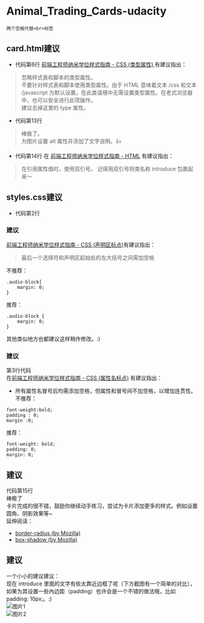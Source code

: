 # Animal_Trading_Cards-udacity
`两个空格代替<br>标签`
## card.html建议
* 代码第6行
[前端工程师纳米学位样式指南 - CSS (类型属性) ](https://github.com/udacity/frontend-nanodegree-styleguide-zh/blob/master/%E5%89%8D%E7%AB%AF%E5%B7%A5%E7%A8%8B%E5%B8%88%E7%BA%B3%E7%B1%B3%E5%AD%A6%E4%BD%8D%E6%A0%B7%E5%BC%8F%E6%8C%87%E5%8D%97%20-%20HTML%20.md#%E7%B1%BB%E5%9E%8B%E5%B1%9E%E6%80%A7)有建议指出：  
> 忽略样式表和脚本的类型属性。  
> 不要针对样式表和脚本使用类型属性。由于 HTML 意味着文本 /css 和文本 /javascript 为默认设置，在此类语境中无需设置类型属性。在老式浏览器中，也可以安全进行此项操作。  
建议去掉这里的 type 属性。  

* 代码第13行
> 棒极了。   
>为图片设置 alt 属性并添加了文字说明。👍 

* 代码第14行
在 [前端工程师纳米学位样式指南 - HTML](https://github.com/udacity/frontend-nanodegree-styleguide-zh/blob/master/%E5%89%8D%E7%AB%AF%E5%B7%A5%E7%A8%8B%E5%B8%88%E7%BA%B3%E7%B1%B3%E5%AD%A6%E4%BD%8D%E6%A0%B7%E5%BC%8F%E6%8C%87%E5%8D%97%20-%20HTML%20.md#html-%E5%BC%95%E5%8F%B7) 有建议指出：
>在引用属性值时，使用双引号。 
>记得用双引号将类名称 introduce 包裹起来～ 

## styles.css建议
* 代码第2行
### 建议
[前端工程师纳米学位样式指南 - CSS (声明区标点)](https://github.com/udacity/frontend-nanodegree-styleguide-zh/blob/master/%E5%89%8D%E7%AB%AF%E5%B7%A5%E7%A8%8B%E5%B8%88%E7%BA%B3%E7%B1%B3%E5%AD%A6%E4%BD%8D%E6%A0%B7%E5%BC%8F%E6%8C%87%E5%8D%97%20-%20CSS.md#%E5%A3%B0%E6%98%8E%E5%8C%BA%E6%A0%87%E7%82%B9)有建议指出：  
>最后一个选择符和声明区起始处的左大括号之间需加空格  

不推荐：  
```
.audio-block{   
    margin: 0;  
}
```
推荐：  
```
.audio-block {   
    margin: 0;   
}  
```
其他类似地方也都建议这样稍作修改。:)  

### 建议  
第3行代码   
在[前端工程师纳米学位样式指南 - CSS (属性名标点)](https://github.com/udacity/frontend-nanodegree-styleguide-zh/blob/master/%E5%89%8D%E7%AB%AF%E5%B7%A5%E7%A8%8B%E5%B8%88%E7%BA%B3%E7%B1%B3%E5%AD%A6%E4%BD%8D%E6%A0%B7%E5%BC%8F%E6%8C%87%E5%8D%97%20-%20CSS.md#%E5%B1%9E%E6%80%A7%E5%90%8D%E6%A0%87%E7%82%B9) 有建议指出：  
* 所有属性名冒号后均需添加空格，但属性和冒号间不加空格，以增加连贯性。  
不推荐：  
```
font-weight:bold;  
padding : 0;  
margin :0;  
```
推荐：  
```
font-weight: bold;  
padding: 0;   
margin: 0;  
```

## 建议
代码第15行  
棒极了  
卡片完成的很不错，鼓励你继续动手练习，尝试为卡片添加更多的样式。例如设置圆角、阴影效果等~  
延伸阅读：  
* [border-radius (by Mozilla)](https://developer.mozilla.org/zh-CN/docs/Web/CSS/Reference)
* [box-shadow (by Mozilla)](https://developer.mozilla.org/zh-CN/docs/Web/CSS/box-shadow)  

## 建议
一个小小的建议建议：  
现在 introduce 里面的文字有些太靠近边框了呢（下方截图有一个简单的对比），如果为其设置一些內边距（padding）也许会是一个不错的做法哦，比如 padding: 10px;。:)  
![图片1](https://udacity-reviews-uploads.s3.us-west-2.amazonaws.com/_attachments/63821/1528649759/Screen_Shot_2018-06-11_at_12.55.40_AM.png)  
![图片2](https://udacity-reviews-uploads.s3.us-west-2.amazonaws.com/_attachments/63821/1528649759/Screen_Shot_2018-06-11_at_12.55.40_AM.png)  
